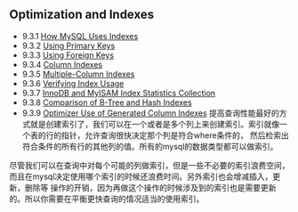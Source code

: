 ## Optimization and Indexes
* 9.3.1 [How MySQL Uses Indexes](https://dev.mysql.com/doc/refman/5.7/en/mysql-indexes.html)
* 9.3.2 [Using Primary Keys](https://dev.mysql.com/doc/refman/5.7/en/optimizing-primary-keys.html)
* 9.3.3 [Using Foreign Keys](https://dev.mysql.com/doc/refman/5.7/en/optimizing-foreign-keys.html)
* 9.3.4 [Column Indexes](https://dev.mysql.com/doc/refman/5.7/en/column-indexes.html)
* 9.3.5 [Multiple-Column Indexes](https://dev.mysql.com/doc/refman/5.7/en/multiple-column-indexes.html)
* 9.3.6 [Verifying Index Usage](https://dev.mysql.com/doc/refman/5.7/en/verifying-index-usage.html)
* 9.3.7 [InnoDB and MyISAM Index Statistics Collection](https://dev.mysql.com/doc/refman/5.7/en/index-statistics.html)
* 9.3.8 [Comparison of B-Tree and Hash Indexes](https://dev.mysql.com/doc/refman/5.7/en/index-btree-hash.html)
* 9.3.9 [Optimizer Use of Generated Column Indexes](https://dev.mysql.com/doc/refman/5.7/en/generated-column-index-optimizations.html)
提高查询性能最好的方式就是创建索引了，我们可以在一个或者是多个列上来创建索引。索引就像一个表的行的指针，允许查询很快决定那个列是符合where条件的，
然后检索出符合条件的所有行的其他列的值。所有的mysql的数据类型都可以做索引。

尽管我们可以在查询中对每个可能的列做索引，但是一些不必要的索引浪费空间，而且在mysql决定使用哪个索引的时候还浪费时间。另外索引也会增减插入，更新，删除等
操作的开销，因为再做这个操作的时候涉及到的索引也是需要更新的。所以你需要在平衡更快查询的情况适当的使用索引。
